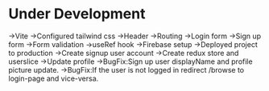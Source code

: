 # Under Development

->Vite
->Configured tailwind css
->Header
->Routing
->Login form
->Sign up form
->Form validation
->useRef hook
->Firebase setup
->Deployed project to production
->Create signup user account
->Create redux store and userslice
->Update profile
->BugFix:Sign up user displayName and profile picture update.
->BugFix:If the user is not logged in redirect /browse to login-page and vice-versa.

